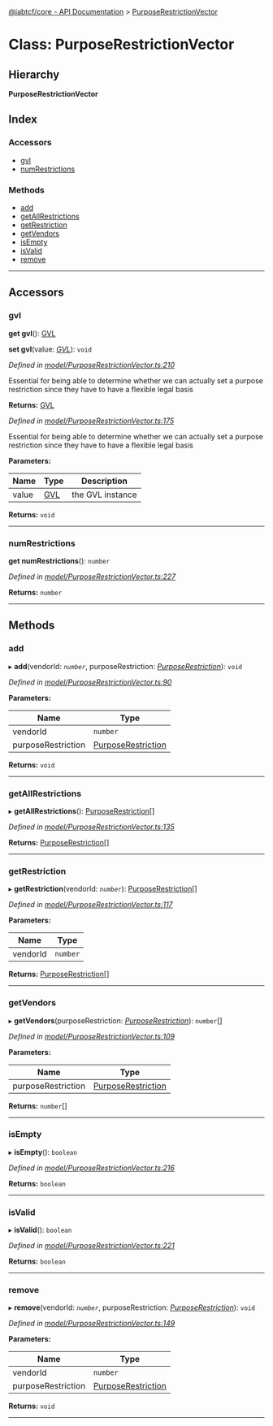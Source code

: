 [@iabtcf/core - API Documentation](../README.md) > [PurposeRestrictionVector](../classes/purposerestrictionvector.md)

# Class: PurposeRestrictionVector

## Hierarchy

**PurposeRestrictionVector**

## Index

### Accessors

* [gvl](purposerestrictionvector.md#gvl)
* [numRestrictions](purposerestrictionvector.md#numrestrictions)

### Methods

* [add](purposerestrictionvector.md#add)
* [getAllRestrictions](purposerestrictionvector.md#getallrestrictions)
* [getRestriction](purposerestrictionvector.md#getrestriction)
* [getVendors](purposerestrictionvector.md#getvendors)
* [isEmpty](purposerestrictionvector.md#isempty)
* [isValid](purposerestrictionvector.md#isvalid)
* [remove](purposerestrictionvector.md#remove)

---

## Accessors

<a id="gvl"></a>

###  gvl

**get gvl**(): [GVL](gvl.md)

**set gvl**(value: *[GVL](gvl.md)*): `void`

*Defined in [model/PurposeRestrictionVector.ts:210](https://github.com/chrispaterson/iabtcf-es/blob/0ed9ac2/modules/core/src/model/PurposeRestrictionVector.ts#L210)*

Essential for being able to determine whether we can actually set a purpose restriction since they have to have a flexible legal basis

**Returns:** [GVL](gvl.md)

*Defined in [model/PurposeRestrictionVector.ts:175](https://github.com/chrispaterson/iabtcf-es/blob/0ed9ac2/modules/core/src/model/PurposeRestrictionVector.ts#L175)*

Essential for being able to determine whether we can actually set a purpose restriction since they have to have a flexible legal basis

**Parameters:**

| Name | Type | Description |
| ------ | ------ | ------ |
| value | [GVL](gvl.md) |  the GVL instance |

**Returns:** `void`

___
<a id="numrestrictions"></a>

###  numRestrictions

**get numRestrictions**(): `number`

*Defined in [model/PurposeRestrictionVector.ts:227](https://github.com/chrispaterson/iabtcf-es/blob/0ed9ac2/modules/core/src/model/PurposeRestrictionVector.ts#L227)*

**Returns:** `number`

___

## Methods

<a id="add"></a>

###  add

▸ **add**(vendorId: *`number`*, purposeRestriction: *[PurposeRestriction](purposerestriction.md)*): `void`

*Defined in [model/PurposeRestrictionVector.ts:90](https://github.com/chrispaterson/iabtcf-es/blob/0ed9ac2/modules/core/src/model/PurposeRestrictionVector.ts#L90)*

**Parameters:**

| Name | Type |
| ------ | ------ |
| vendorId | `number` |
| purposeRestriction | [PurposeRestriction](purposerestriction.md) |

**Returns:** `void`

___
<a id="getallrestrictions"></a>

###  getAllRestrictions

▸ **getAllRestrictions**(): [PurposeRestriction](purposerestriction.md)[]

*Defined in [model/PurposeRestrictionVector.ts:135](https://github.com/chrispaterson/iabtcf-es/blob/0ed9ac2/modules/core/src/model/PurposeRestrictionVector.ts#L135)*

**Returns:** [PurposeRestriction](purposerestriction.md)[]

___
<a id="getrestriction"></a>

###  getRestriction

▸ **getRestriction**(vendorId: *`number`*): [PurposeRestriction](purposerestriction.md)[]

*Defined in [model/PurposeRestrictionVector.ts:117](https://github.com/chrispaterson/iabtcf-es/blob/0ed9ac2/modules/core/src/model/PurposeRestrictionVector.ts#L117)*

**Parameters:**

| Name | Type |
| ------ | ------ |
| vendorId | `number` |

**Returns:** [PurposeRestriction](purposerestriction.md)[]

___
<a id="getvendors"></a>

###  getVendors

▸ **getVendors**(purposeRestriction: *[PurposeRestriction](purposerestriction.md)*): `number`[]

*Defined in [model/PurposeRestrictionVector.ts:109](https://github.com/chrispaterson/iabtcf-es/blob/0ed9ac2/modules/core/src/model/PurposeRestrictionVector.ts#L109)*

**Parameters:**

| Name | Type |
| ------ | ------ |
| purposeRestriction | [PurposeRestriction](purposerestriction.md) |

**Returns:** `number`[]

___
<a id="isempty"></a>

###  isEmpty

▸ **isEmpty**(): `boolean`

*Defined in [model/PurposeRestrictionVector.ts:216](https://github.com/chrispaterson/iabtcf-es/blob/0ed9ac2/modules/core/src/model/PurposeRestrictionVector.ts#L216)*

**Returns:** `boolean`

___
<a id="isvalid"></a>

###  isValid

▸ **isValid**(): `boolean`

*Defined in [model/PurposeRestrictionVector.ts:221](https://github.com/chrispaterson/iabtcf-es/blob/0ed9ac2/modules/core/src/model/PurposeRestrictionVector.ts#L221)*

**Returns:** `boolean`

___
<a id="remove"></a>

###  remove

▸ **remove**(vendorId: *`number`*, purposeRestriction: *[PurposeRestriction](purposerestriction.md)*): `void`

*Defined in [model/PurposeRestrictionVector.ts:149](https://github.com/chrispaterson/iabtcf-es/blob/0ed9ac2/modules/core/src/model/PurposeRestrictionVector.ts#L149)*

**Parameters:**

| Name | Type |
| ------ | ------ |
| vendorId | `number` |
| purposeRestriction | [PurposeRestriction](purposerestriction.md) |

**Returns:** `void`

___

